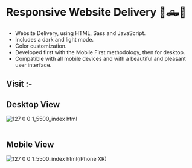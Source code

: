 # Responsive Website Delivery 🚚🛻🎁

- Website Delivery, using HTML, Sass and JavaScript.
- Includes a dark and light mode.
- Color customization.
- Developed first with the Mobile First methodology, then for desktop.
- Compatible with all mobile devices and with a beautiful and pleasant user interface.

## Visit :- <a href="https://neoex-solutions.github.io/YoYo-Delivery/" target="_blank"></a>
## Desktop View
![127 0 0 1_5500_index html](https://github.com/Janith-Sandamal/YoYo-Delivery/assets/78975250/c44ee0ac-42c3-4339-b712-50d3fc7f9207)
<br><br>
## Mobile View
![127 0 0 1_5500_index html(iPhone XR)](https://github.com/Janith-Sandamal/YoYo-Delivery/assets/78975250/09adcacb-7e4e-4d0a-a32e-6a0801a97b35)


